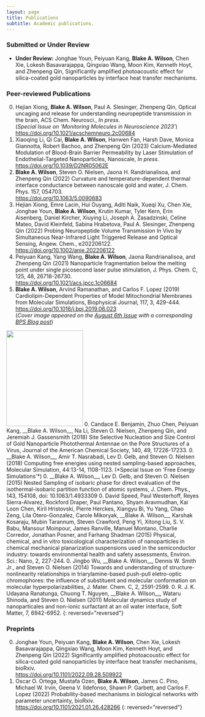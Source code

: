 ```yaml
---
layout: page
title: Publications
subtitle: Academic publications.
---
```


### Submitted or Under Review

  * **Under Review:** Jonghae Youn, Peiyuan Kang, __Blake A. Wilson__, Chen Xie, Lokesh Basavarajappa, Qingxiao Wang, Moon Kim, Kenneth Hoyt, and Zhenpeng Qin, Significantly amplified photoacoustic effect for silica-coated gold nanoparticles by interface heat transfer mechanisms.

### Peer-reviewed Publications

0. Hejian Xiong, __Blake A. Wilson__, Paul A. Slesinger, Zhenpeng Qin, Optical uncaging and release for understanding neuropeptide transmission in the brain, ACS Chem. Neurosci., *In press*.  
  (*Special Issue on 'Monitoring Molecules in Neuroscience 2023'*)  
  <https://doi.org/10.1021/acschemneuro.2c00684>
0. Xiaoqing Li, Qi Cai, __Blake A. Wilson__, Hanwen Fan, Harsh Dave, Monica Giannotta, Robert Bachoo, and Zhenpeng Qin (2023) Calcium-Mediated Modulation of Blood-Brain Barrier Permeability by Laser Stimulation of Endothelial-Targeted Nanoparticles, Nanoscale, *In press*.  
  <https://doi.org/10.1039/D2NR05062E>
0. __Blake A. Wilson__, Steven O. Nielsen, Jaona H. Randrianalisoa, and Zhenpeng Qin (2022) Curvature and temperature-dependent thermal interface conductance between nanoscale gold and water, J. Chem. Phys. 157, 054703.  
  <https://doi.org/10.1063/5.0090683>
0. Hejian Xiong, Emre Lacin, Hui Ouyang, Aditi Naik, Xueqi Xu, Chen Xie, Jonghae Youn, __Blake A. Wilson__, Krutin Kumar, Tyler Kern, Erin Aisenberg, Daniel Kircher, Xiuying Li, Joseph A. Zasadzinski, Celine Mateo, David Kleinfeld, Sabina Hrabetova, Paul A. Slesinger, Zhenpeng Qin (2022) Probing Neuropeptide Volume Transmission In Vivo by Simultaneous Near-Infrared Light Triggered Release and Optical Sensing, Angew. Chem., e202206122.  
  <https://doi.org/10.1002/anie.202206122>
0. Peiyuan Kang, Yang Wang, __Blake A. Wilson__, Jaona Randrianalisoa, and Zhenpeng Qin (2021) Nanoparticle fragmentation below the melting point under single picosecond laser pulse stimulation, J. Phys. Chem. C, 125, 48, 26718-26730.  
  <https://doi.org/10.1021/acs.jpcc.1c06684>
0. __Blake A. Wilson__, Arvind Ramanathan, and Carlos F. Lopez (2019) Cardiolipin-Dependent Properties of Model Mitochondrial Membranes from Molecular Simulations, Biophysical Journal, 117, 3, 429-444.  
  <https://doi.org/10.1016/j.bpj.2019.06.023>  
  (*Cover image appeared on the <a href="https://www.cell.com/biophysj/issue?pii=S0006-3495(18)X0017-4">August 6th Issue</a> with a corresponding [BPS Blog post](https://www.biophysics.org/blog/structure-and-dynamics-of-model-mitochondria-membranes-1)*)  
  <img width="200" height="250" src="https://marlin-prod.literatumonline.com/cms/attachment/atypon:cms:attachment:img:d245e6:rev:1565010213044-8329:pii:S0006349518X00174/cover.tif.jpg">
0. Candace E. Benjamin, Zhuo Chen, Peiyuan Kang, __Blake A. Wilson__, Na Li, Steven O. Nielsen, Zhenpeng Qin, and Jeremiah J. Gassensmith (2018) Site Selective Nucleation and Size Control of Gold Nanoparticle Photothermal Antennae on the Pore Structures of a Virus, Journal of the American Chemical Society, 140, 49, 17226-17233.  
<https://doi.org/10.1021/jacs.8b10446>
0. __Blake A. Wilson__, Amir T. Nasrabadi, Lev D. Gelb, and Steven O. Nielsen (2018) Computing free energies using nested sampling-based approaches, Molecular Simulation, 44:13-14, 1108-1123.  
  (*Special Issue on 'Free Energy Simulations'*)
  <https://doi.org/10.1080/08927022.2017.1416113>
0. __Blake A. Wilson__, Lev D. Gelb, and Steven O. Nielsen (2015) Nested Sampling of isobaric phase for direct evaluation of the isothermal-isobaric partition function of atomic systems, J. Chem. Phys., 143, 154108, doi: 10.1063/1.4933309
0. David Speed, Paul Westerhoff, Reyes Sierra-Alvarez, Rockford Draper, Paul Pantano, Shyam Aravmudhan, Kai Loon Chen, Kiril Hristovski, Pierre Herckes, Xiangyu Bi, Yu Yang, Chao Zeng, Lila Otero-Gonzalez, Carole Mikoryak, __Blake A. Wilson__, Karshak Kosaraju, Mubin Tarannum, Steven Crawford, Peng Yi, Xitong Liu, S. V. Babu, Mansour Moinpour, James Ranville, Manuel Montano, Charlie Corredor, Jonathan Posner, and Farhang Shadman (2015) Physical, chemical, and in vitro toxicological characterization of nanoparticles in chemical mechanical planarization suspensions used in the semiconductor industry: towards environmental health and safety assessments, Environ. Sci.: Nano, 2, 227-244.  
  <https://doi.org/10.1039/C5EN00046G>
0. Jingbo Wu, __Blake A. Wilson__, Dennis W. Smith Jr., and Steven O. Nielsen (2014) Towards and understanding of structure-nonlinearity relationships in triarylamine-based push-pull eletro-optic chromophores: the influence of substituent and molecular conformation on molecular hyperpolarizabilities, J. Mater. Chem. C, 2, 2591-2599.  
  <https://doi.org/10.1039/C3TC32510E>
0. R. J. K. Udayana Ranatunga, Chuong T. Nguyen, __Blake A. Wilson__, Wataru Shinoda, and Steven O. Nielsen (2011) Molecular dynamics study of nanoparticales and non-ionic surfactant at an oil water interface, Soft Matter, 7, 6942-6952.  
  <https://doi.org/10.1039/C1SM05145H>
{: reversed="reversed"}

### Preprints

0. Jonghae Youn, Peiyuan Kang, __Blake A. Wilson__, Chen Xie, Lokesh Basavarajappa, Qingxiao Wang, Moon Kim, Kenneth Hoyt, and Zhenpeng Qin (2022) Significantly amplified photoacoustic effect for silica-coated gold nanoparticles by interface heat transfer mechanisms, bioRxiv.  
  <https://doi.org/10.1101/2022.09.28.509922>
0. Oscar O. Ortega, Mustafa Ozen, __Blake A. Wilson__, James C. Pino, Michael W. Irvin, Geena V. Ildefonso, Shawn P. Garbett, and Carlos F. Lopez (2022)
Probability-based mechanisms in biological networks with parameter uncertainty, bioRxiv.  
  <https://doi.org/10.1101/2021.01.26.428266>
{: reversed="reversed"}
